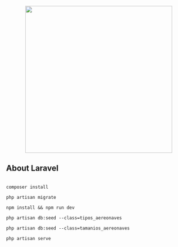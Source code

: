 <p align="center"><a href="https://laravel.com" target="_blank"><img src="https://raw.githubusercontent.com/laravel/art/master/logo-lockup/5%20SVG/2%20CMYK/1%20Full%20Color/laravel-logolockup-cmyk-red.svg" width="400"></a></p>

## About Laravel


<code>
composer install <br>
php artisan migrate<br>
npm install && npm run dev<br>
php artisan db:seed --class=tipos_aereonaves<br>
php artisan db:seed --class=tamanios_aereonaves<br>
php artisan serve
</code>
